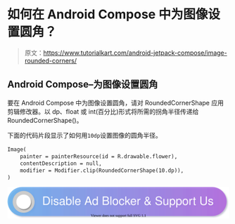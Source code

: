 # 如何在 Android Compose 中为图像设置圆角？

> 原文：<https://www.tutorialkart.com/android-jetpack-compose/image-rounded-corners/>

## Android Compose–为图像设置圆角

要在 Android Compose 中为图像设置圆角，请对 RoundedCornerShape 应用剪辑修改器。以 dp、float 或 int(百分比)形式将所需的拐角半径传递给 RoundedCornerShape()。

下面的代码片段显示了如何用`10dp`设置图像的圆角半径。

```
Image(
	painter = painterResource(id = R.drawable.flower),
	contentDescription = null,
	modifier = Modifier.clip(RoundedCornerShape(10.dp)),
)
```

[![](img/925da31b32d6bc3827932f6c8afb11bb.png)](https://www.tutorialkart.com/)